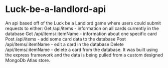 # Luck-be-a-landlord-api
An api based off of the Luck be a Landlord game where users could submit requests to either:
 Get /api/items - information on all cards currently in the database
 Get  /api/items/:itemName - information about one specific card
 Post /api/items -  add some card data to the database
 Post /api/items/:itemName - edit a card in the database 
 Delete /api/items/:itemName - delete a card from the database. 
It was built using the express framework and the data is being pulled from a custom designed MongoDb Atlas store.
